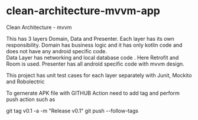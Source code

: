 # clean-architecture-mvvm-app
Clean Architecture - mvvm


This has 3 layers Domain, Data and Presenter. Each layer has its own responsibility. 
Domain  has business logic and it has only kotlin code and does not have any android specific code.  
Data Layer has networking and local database code . Here Retrofit and Room is used.
Presenter has all android specific code with mvvm design.

This project has unit test cases for each layer separately with Junit, Mockito and Robolectric

To gernerate APK file with GITHUB Action
need to add tag and perform push action such as

git tag v0.1 -a -m "Release v0.1"
git push --follow-tags

